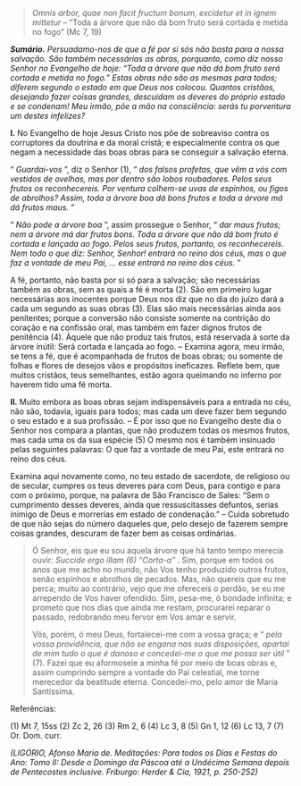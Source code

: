 > *Omnis arbor, quae non facit fructum bonum, excidetur et in ignem mittetur* – “Toda a árvore que não dá bom fruto será cortada e metida no fogo” (Mc 7, 19)

***Sumário.** Persuadamo-nos de que a fé por si sós não basta para a nossa salvação. São também necessárias as obras, porquanto, como diz nosso Senhor no Evangelho de hoje: “Toda a árvore que não dá bom fruto será cortada e metida no fogo.” Estas obras não são as mesmas para todos; diferem segundo o estado em que Deus nos colocou. Quantos cristãos, desejando fazer coisas grandes, descuidam os deveres do próprio estado e se condenam! Meu irmão, põe a mão na consciência: serás tu porventura um destes infelizes?*

**I.** No Evangelho de hoje Jesus Cristo nos põe de sobreaviso contra os corruptores da doutrina e da moral cristã; e especialmente contra os que negam a necessidade das boas obras para se conseguir a salvação eterna.

“ *Guardai-vos* ”, diz o Senhor (1), “ *dos falsos profetas, que vêm a vós com vestidos de ovelhas, mas por dentro são lobos roubadores. Pelos seus frutos os reconhecereis. Por ventura colhem-se uvas de espinhos, ou figos de abrolhos? Assim, toda a árvore boa dá bons frutos e toda a árvore má dá frutos maus.* ”

“ *Não pode a árvore boa* ”, assim prossegue o Senhor, “ *dar maus frutos; nem a árvore má dar frutos bons. Toda a árvore que não dá bom fruto é cortada e lançada ao fogo. Pelos seus frutos, portanto, os reconhecereis. Nem todo o que diz: Senhor, Senhor! entrará no reino dos céus, mas o que faz a vontade de meu Pai, … esse entrará no reino dos céus.* ”

A fé, portanto, não basta por si só para a salvação; são necessárias também as obras, sem as quais a fé é morta (2). São em primeiro lugar necessárias aos inocentes porque Deus nos diz que no dia do juízo dará a cada um segundo as suas obras (3). Elas são mais necessárias ainda aos penitentes; porque a conversão não consiste somente na contrição do coração e na confissão oral, mas também em fazer dignos frutos de penitência (4). Àquele que não produz tais frutos, está reservada á sorte da árvore inútil: Será cortada e lançada ao fogo. – Examina agora, meu irmão, se tens a fé, que é acompanhada de frutos de boas obras; ou somente de folhas e flores de desejos vãos e propósitos ineficazes. Reflete bem, que muitos cristãos, teus semelhantes, estão agora queimando no inferno por haverem tido uma fé morta.

**II.** Muito embora as boas obras sejam indispensáveis para a entrada no céu, não são, todavia, iguais para todos; mas cada um deve fazer bem segundo o seu estado e a sua profissão. – É por isso que no Evangelho deste dia o Senhor nos compara a plantas, que não produzem todas os mesmos frutos, mas cada uma os da sua espécie (5) O mesmo nos é também insinuado pelas seguintes palavras: O que faz a vontade de meu Pai, este entrará no reino dos céus.

Examina aqui novamente como, no teu estado de sacerdote, de religioso ou de secular, cumpres os teus deveres para com Deus, para contigo e para com o próximo, porque, na palavra de São Francisco de Sales: “Sem o cumprimento desses deveres, ainda que ressuscitasses defuntos, serias inimigo de Deus e morrerias em estado de condenação.” – Cuida sobretudo de que não sejas do número daqueles que, pelo desejo de fazerem sempre coisas grandes, descuram de fazer bem as coisas ordinárias.

> Ó Senhor, eis que eu sou aquela árvore que há tanto tempo merecia ouvir: *Succide ergo illam (6) “Corta-a”* . Sim, porque em todos os anos que me acho no mundo, não Vos tenho produzido outros frutos, senão espinhos e abrolhos de pecados. Mas, não quereis que eu me perca; muito ao contrário, vejo que me ofereceis o perdão, se eu me arrependo de Vos haver ofendido. Sim, pesa-me, ó bondade infinita; e prometo que nos dias que ainda me restam, procurarei reparar o passado, redobrando meu fervor em Vos amar e servir.
>
> Vós, porém, ó meu Deus, fortalecei-me com a vossa graça; e “ *pela vossa providência, que não se engana nas suas disposições, apartai de mim tudo o que é danoso e concedei-me o que me possa ser útil* ” (7). Fazei que eu aformoseie a minha fé por meio de boas obras e, assim cumprindo sempre a vontade do Pai celestial, me torne merecedor da beatitude eterna. Concedei-mo, pelo amor de Maria Santíssima.

Referências:

\(1\) Mt 7, 15ss (2) Zc 2, 26 (3) Rm 2, 6 (4) Lc 3, 8 (5) Gn 1, 12 (6) Lc 13, 7 (7) Or. Dom. curr.

*(LIGÓRIO, Afonso Maria de. Meditações: Para todos os Dias e Festas do Ano: Tomo II: Desde o Domingo da Páscoa até a Undécima Semana depois de Pentecostes inclusive. Friburgo: Herder & Cia, 1921, p. 250-252)*
